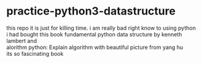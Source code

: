 # practice-python3-datastructure
this repo it is just for killing time. i am really bad right know to using python\
i had bought this book fundamental python data structure by kenneth lambert and\
alorithm python: Explain algorithm with beautiful picture from yang hu\
its so fascinating book


